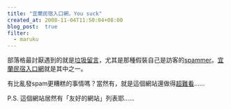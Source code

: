 ```yaml
---
title: "宜蘭民宿入口網，You suck"
created_at: 2008-11-04T11:50:04+08:00
blog_post:  true
filter:
  - maruku
---
```


部落格最討厭遇到的就是<a href="http://www.yilantravel.com/">垃圾留言</a>，尤其是那種假裝自己是訪客的[spammer](http://www.yilantravel.com/)。<a href="http://www.yilantravel.com/" rel="nofollow">宜蘭民宿入口網</a>就是其中之一。

有比亂發spam更糟糕的事情嗎？當然有，就是這個網站還做得[超難看](http://www.yilantravel.com/)......

P.S. 這個網站居然有「友好的網站」列表耶......
